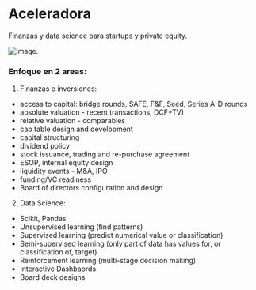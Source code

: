 # Aceleradora 
Finanzas y data science para startups y private equity. 

![image](https://github.com/celerityventures/hello/blob/gh-pages/celeritylogo.jpg).

### Enfoque en 2 areas:

1. Finanzas e inversiones:
- access to capital: bridge rounds, SAFE, F&F, Seed, Series A-D rounds
- absolute valuation - recent transactions, DCF+TV)
- relative valuation - comparables
- cap table design and development
- capital structuring
- dividend policy
- stock issuance, trading and re-purchase agreement
- ESOP, internal equity design
- liquidity events - M&A, IPO
- funding/VC readiness 
- Board of directors configuration and design

2. Data Science:
- Scikit, Pandas
- Unsupervised learning (find patterns)
- Supervised learning (predict numerical value or classification)
- Semi-supervised learning (only part of data has values for, or classification of, target)
- Reinforcement learning (multi-stage decision making)
- Interactive Dashbaords 
- Board deck designs

